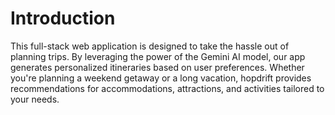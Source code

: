 # Introduction

This full-stack web application is designed to take the hassle out of planning trips. By leveraging the power of the Gemini AI model, our app generates personalized itineraries based on user preferences. Whether you're planning a weekend getaway or a long vacation, hopdrift provides recommendations for accommodations, attractions, and activities tailored to your needs.
